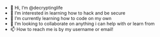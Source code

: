 - 👋 Hi, I’m @decryptinglife
- 👀 I’m interested in learning how to hack and be secure
- 🌱 I’m currently learning how to code on my own
- 💞️ I’m looking to collaborate on anything i can help with or learn from
- 📫 How to reach me is by my username or email!

<!---
decryptinglife/decryptinglife is a ✨ special ✨ repository because its `README.md` (this file) appears on your GitHub profile.
You can click the Preview link to take a look at your changes.
--->
